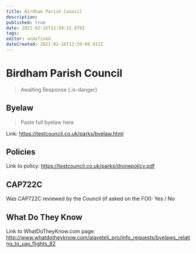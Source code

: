 ```yaml
---
title: Birdham Parish Council
description: 
published: true
date: 2021-02-16T12:59:12.078Z
tags: 
editor: undefined
dateCreated: 2021-02-16T12:59:08.911Z
---
```


# Birdham Parish Council
>  Awaiting Response
> {.is-danger}

## Byelaw
> Paste full byelaw here

Link:
https://testcouncil.co.uk/parks/byelaw.html

## Policies
Link to policy:
https://testcouncil.co.uk/parks/dronepolicy.pdf

## CAP722C

Was CAP722C reviewed by the Council (if asked on the FOI): Yes / No

## What Do They Know

Link to WhatDoTheyKnow.com page:
http://www.whatdotheyknow.com/alaveteli_pro/info_requests/byelaws_relating_to_uav_flights_82

